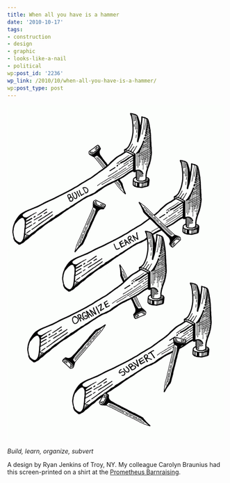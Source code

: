```yaml
---
title: When all you have is a hammer
date: '2010-10-17'
tags:
- construction
- design
- graphic
- looks-like-a-nail
- political
wp:post_id: '2236'
wp_link: /2010/10/when-all-you-have-is-a-hammer/
wp:post_type: post
---
```


![](2010-10-17-When-all-you-have-is-a-hammer/blocBEST-small-500x772.png "blocBEST-small")

_Build, learn, organize, subvert_

A design by Ryan Jenkins of Troy, NY. My colleague Carolyn Braunius had this screen-printed on a shirt at the [Prometheus Barnraising](http://www.island94.org/2010/09/kitchen-consensus-conjecture/).
